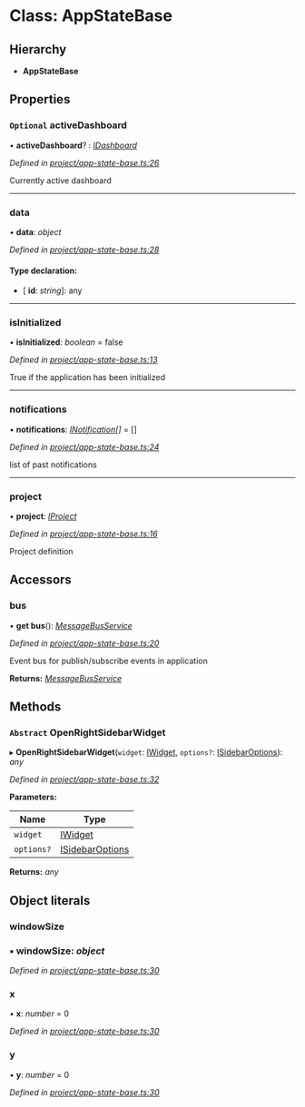 # Class: AppStateBase

## Hierarchy

* **AppStateBase**

## Properties

### `Optional` activeDashboard

• **activeDashboard**? : *[IDashboard](../interfaces/idashboard.md)*

*Defined in [project/app-state-base.ts:26](https://github.com/TNOCS/csnext/blob/b9521f0/packages/cs-core/src/project/app-state-base.ts#L26)*

Currently active dashboard

___

###  data

• **data**: *object*

*Defined in [project/app-state-base.ts:28](https://github.com/TNOCS/csnext/blob/b9521f0/packages/cs-core/src/project/app-state-base.ts#L28)*

#### Type declaration:

* \[ **id**: *string*\]: any

___

###  isInitialized

• **isInitialized**: *boolean* = false

*Defined in [project/app-state-base.ts:13](https://github.com/TNOCS/csnext/blob/b9521f0/packages/cs-core/src/project/app-state-base.ts#L13)*

True if the application has been initialized

___

###  notifications

• **notifications**: *[INotification](../interfaces/inotification.md)[]* =  []

*Defined in [project/app-state-base.ts:24](https://github.com/TNOCS/csnext/blob/b9521f0/packages/cs-core/src/project/app-state-base.ts#L24)*

list of past notifications

___

###  project

• **project**: *[IProject](../interfaces/iproject.md)*

*Defined in [project/app-state-base.ts:16](https://github.com/TNOCS/csnext/blob/b9521f0/packages/cs-core/src/project/app-state-base.ts#L16)*

Project definition

## Accessors

###  bus

• **get bus**(): *[MessageBusService](messagebusservice.md)*

*Defined in [project/app-state-base.ts:20](https://github.com/TNOCS/csnext/blob/b9521f0/packages/cs-core/src/project/app-state-base.ts#L20)*

Event bus for publish/subscribe events in application

**Returns:** *[MessageBusService](messagebusservice.md)*

## Methods

### `Abstract` OpenRightSidebarWidget

▸ **OpenRightSidebarWidget**(`widget`: [IWidget](../interfaces/iwidget.md), `options?`: [ISidebarOptions](../interfaces/isidebaroptions.md)): *any*

*Defined in [project/app-state-base.ts:32](https://github.com/TNOCS/csnext/blob/b9521f0/packages/cs-core/src/project/app-state-base.ts#L32)*

**Parameters:**

Name | Type |
------ | ------ |
`widget` | [IWidget](../interfaces/iwidget.md) |
`options?` | [ISidebarOptions](../interfaces/isidebaroptions.md) |

**Returns:** *any*

## Object literals

###  windowSize

### ▪ **windowSize**: *object*

*Defined in [project/app-state-base.ts:30](https://github.com/TNOCS/csnext/blob/b9521f0/packages/cs-core/src/project/app-state-base.ts#L30)*

###  x

• **x**: *number* = 0

*Defined in [project/app-state-base.ts:30](https://github.com/TNOCS/csnext/blob/b9521f0/packages/cs-core/src/project/app-state-base.ts#L30)*

###  y

• **y**: *number* = 0

*Defined in [project/app-state-base.ts:30](https://github.com/TNOCS/csnext/blob/b9521f0/packages/cs-core/src/project/app-state-base.ts#L30)*
